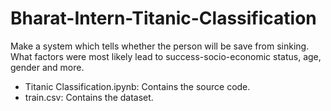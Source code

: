 # Bharat-Intern-Titanic-Classification
Make a system which tells whether the person will be save from sinking. What factors were most likely lead to success-socio-economic status, age, gender and more.
- Titanic Classification.ipynb: Contains the source code.
- train.csv: Contains the dataset.
